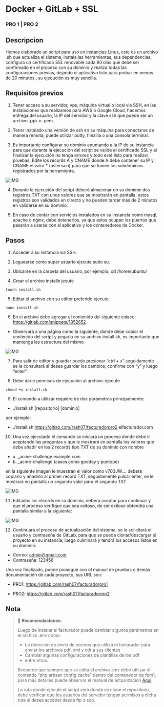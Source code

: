 # Docker + GitLab + SSL
### PRO 1 | PRO 2

## Descripcion 
Hemos elaborado un script para uso en instancias Linux, este es un archivo .sh que actualiza el sistema, instala las herramientas, sus dependencias, configura un certificado SSL renovable cada 90 días que debe ser confirmado en el proceso con su dominio y realiza todas las configuraciones previas, dejando el aplicativo listo para probar en menos de 20 minutos , su ejecución es muy sencilla.

## Requisitos previos

1. Tener acceso a su servidor, vps, máquina virtual o local via SSH, en las instalaciones que realizamos para AWS o Google Cloud, hacemos entrega del usuario, la IP del servidor y la clave ssh que puede ser un archivo .ppk o .pem.

2. Tener instalado una versión de ssh en su máquina para conectarse de manera remota, puede utilizar putty, filezilla o una consola terminal.

3. Es importante configurar su dominio apuntando a la IP de su instancia para que durante la ejecución del script se valide el certificado SSL y al finalizar la ejecución no tenga errores y todo esté listo para realizar pruebas. Edite los récords A y CNAME donde A debe contener su IP y CNAME el valor * (asterisco) para que se tomen los subdominios registrados por la herramienta.

![IMG](https://helpdesk.bitrix24.es/upload/medialibrary/444/godaddy2.jpg "DNS")

4. Durante la ejecución del script deberá almacenar en su dominio dos registros TXT con unos valores que se mostrarán en pantalla, estos registros son validados en directo y no pueden tardar más de 2 minutos en validarse en su dominio.

5. En caso de contar con servicios instalados en su instancia como mysql, apache o nginx, debe detenerlos, ya que estos ocupan los puertos que pasarán a usarse con el aplicativo y los contenedores de Docker.

## Pasos

1. Acceder a su instancia vía SSH.

2. Loguearse como super usuario 
ejecute sudo su.

3. Ubicarse en la carpeta del usuario, por ejemplo; 
cd /home/ubuntu/

4. Crear el archivo installe jecute 
```
touch install.sh
```
5. Editar el archivo con su editor preferido ejecute 
```
nano install.sh
```

6. En el archivo debe agregar el contenido del siguiente enlace:
https://gitlab.com/snippets/1852652
- Observará a una página como la siguiente, donde debe copiar el contenido del script y pegarlo en su archivo install.sh, es importante que mantenga las estructura del mismo.

![IMG](https://media.discordapp.net/attachments/1087758675118137394/1201589949389099129/image.png?ex=65ca5ed8&is=65b7e9d8&hm=56570db31bd1561468aa205a5971add998f2aa79dc715dca9e76ce7698d3087f&=&format=webp&quality=lossless&width=908&height=389)

7. Para salir de editor y guardar puede presionar “ctrl + x” seguidamente se le consultará si desea guardar los cambios, confirme con “y” y luego “enter”.

8. Debe darle permisos de ejecución al archivo: ejecute
```
chmod +x install.sh
```

9. El comando a utilizar requiere de dos parámetros principalmente:

- ./install.sh [repositorio] [dominio]

por ejemplo:
- ./install.sh https://gitlab.com/rash07/facturadorpro2 elfacturador.com

10. Una vez ejecutado el comando se iniciará un proceso donde debe ir aceptando las preguntas y que le mostrará en pantalla los valores que debe añadir en los 2 récords tipo TXT de su dominio con nombre 

- a. _acme-challenge.example.com
- b. _acme-challenge (casos como godday y puntope)

en la siguiente imagen le muestran el valor como v703JW.... debera copiarlo y añadirlo al primer record TXT, seguidamente pulsar enter, se le mostrará en pantalla un segundo valor para el segundo TXT

![IMG](https://media.discordapp.net/attachments/1087758675118137394/1201574595992506438/image.png?ex=65ca508b&is=65b7db8b&hm=24ef3bd36d6e438dfb2058961ec33d4b6089ce0a776d94f41ba19824ba4503c7&=&format=webp&quality=lossless&width=1025&height=117)

11. Editados los récords en su dominio, deberá aceptar para continuar y que el proceso verifique que sea exitoso, de ser exitoso obtendrá una pantalla similar a la siguiente:

![IMG](https://media.discordapp.net/attachments/1087758675118137394/1201593421417168937/image.png?ex=65ca6214&is=65b7ed14&hm=40d5f0104128bef6bf5ebc00bd469bc871e2954404ec0d9600e60415b0414550&=&format=webp&quality=lossless&width=1025&height=305)

12. Continuará el proceso de actualización del sistema, se le solicitará el usuario y contraseña de GitLab, para que se pueda clonar/descargar el proyecto en su instancia, luego culminará y tendrá los accesos listos en su dominio:

- Correo: admin@gmail.com
- Contraseña: 123456

Una vez finalizado, puede proseguir con el manual de pruebas o demás documentación de cada proyecto, sus URL son:

- PRO1:
https://gitlab.com/rash07/facturadorpro1

- PRO2:
https://gitlab.com/rash07/facturadorpro2

## Nota

> :memo: **Recomendaciones:** 
> 
> Luego de instalar el facturador puede cambiar algunos parámetros en el archivo .env como:
> - La dirección de envío de correos que utiliza el facturador para enviar los archivos pdf, xml y cdr a sus clientes
> - Cambiar algunas configuraciones de plantillas de los pdf
> - entre otros.
>
> Recuerde que siempre que se edita el archivo .env debe utilizar el comando “php artisan config:cache” dentro del contenedor de fpm1, para más detalles puede observar el manual de actualización [Aqui](https://docs.google.com/document/d/11PI1a9yjCPfH9CCuWmJSrdj1V8IEUffqurqvdkw29co/edit?usp=sharing)
>
> La ruta donde ejecute el script será donde se clone el repositorio, debe verificar que los usuarios del servidor tengan permisos a dicha ruta si desea acceder desde ftp o scp.
